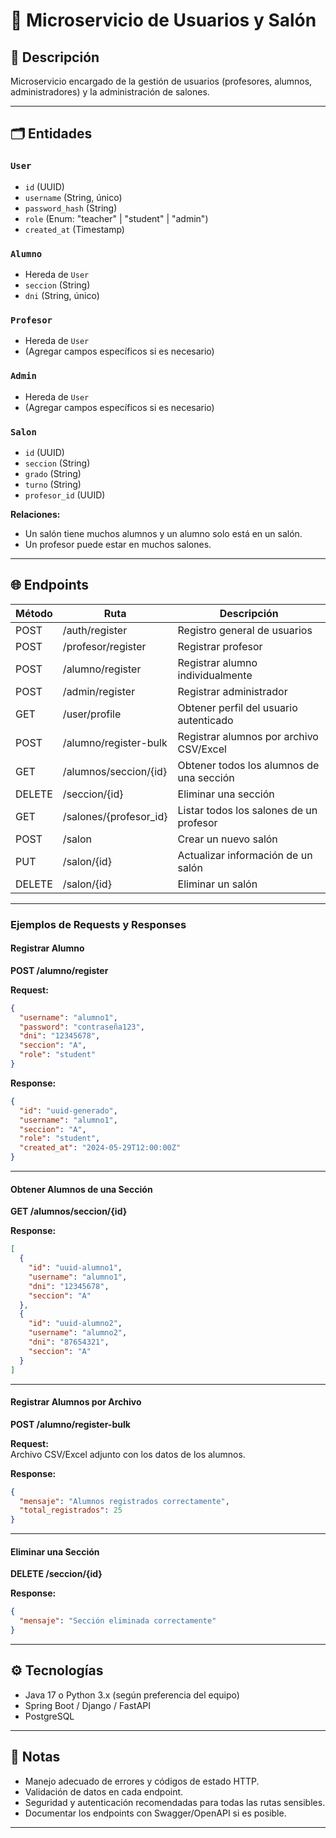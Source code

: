 # 👥 Microservicio de Usuarios y Salón

## 📖 Descripción

Microservicio encargado de la gestión de usuarios (profesores, alumnos, administradores) y la administración de salones.

---

## 🗂️ Entidades

### `User`
- `id` (UUID)
- `username` (String, único)
- `password_hash` (String)
- `role` (Enum: "teacher" | "student" | "admin")
- `created_at` (Timestamp)

### `Alumno`
- Hereda de `User`
- `seccion` (String)
- `dni` (String, único)

### `Profesor`
- Hereda de `User`
- (Agregar campos específicos si es necesario)

### `Admin`
- Hereda de `User`
- (Agregar campos específicos si es necesario)

### `Salon`
- `id` (UUID)
- `seccion` (String)
- `grado` (String)
- `turno` (String)
- `profesor_id` (UUID)

**Relaciones:**
- Un salón tiene muchos alumnos y un alumno solo está en un salón.
- Un profesor puede estar en muchos salones.

---

## 🌐 Endpoints

| Método | Ruta                    | Descripción                                 |
|--------|-------------------------|---------------------------------------------|
| POST   | /auth/register          | Registro general de usuarios                |
| POST   | /profesor/register      | Registrar profesor                          |
| POST   | /alumno/register        | Registrar alumno individualmente            |
| POST   | /admin/register         | Registrar administrador                     |
| GET    | /user/profile           | Obtener perfil del usuario autenticado      |
| POST   | /alumno/register-bulk   | Registrar alumnos por archivo CSV/Excel     |
| GET    | /alumnos/seccion/{id}   | Obtener todos los alumnos de una sección    |
| DELETE | /seccion/{id}           | Eliminar una sección                        |
| GET    | /salones/{profesor_id}  | Listar todos los salones de un profesor     |
| POST   | /salon                  | Crear un nuevo salón                        |
| PUT    | /salon/{id}             | Actualizar información de un salón          |
| DELETE | /salon/{id}             | Eliminar un salón                           |

---

### Ejemplos de Requests y Responses

#### Registrar Alumno

**POST /alumno/register**

**Request:**
```json
{
  "username": "alumno1",
  "password": "contraseña123",
  "dni": "12345678",
  "seccion": "A",
  "role": "student"
}
```

**Response:**
```json
{
  "id": "uuid-generado",
  "username": "alumno1",
  "seccion": "A",
  "role": "student",
  "created_at": "2024-05-29T12:00:00Z"
}
```

---

#### Obtener Alumnos de una Sección

**GET /alumnos/seccion/{id}**

**Response:**
```json
[
  {
    "id": "uuid-alumno1",
    "username": "alumno1",
    "dni": "12345678",
    "seccion": "A"
  },
  {
    "id": "uuid-alumno2",
    "username": "alumno2",
    "dni": "87654321",
    "seccion": "A"
  }
]
```

---

#### Registrar Alumnos por Archivo

**POST /alumno/register-bulk**

**Request:**  
Archivo CSV/Excel adjunto con los datos de los alumnos.

**Response:**
```json
{
  "mensaje": "Alumnos registrados correctamente",
  "total_registrados": 25
}
```

---

#### Eliminar una Sección

**DELETE /seccion/{id}**

**Response:**
```json
{
  "mensaje": "Sección eliminada correctamente"
}
```

---

## ⚙️ Tecnologías

- Java 17 o Python 3.x (según preferencia del equipo)
- Spring Boot / Django / FastAPI
- PostgreSQL

---

## 📝 Notas

- Manejo adecuado de errores y códigos de estado HTTP.
- Validación de datos en cada endpoint.
- Seguridad y autenticación recomendadas para todas las rutas sensibles.
- Documentar los endpoints con Swagger/OpenAPI si es posible.

---